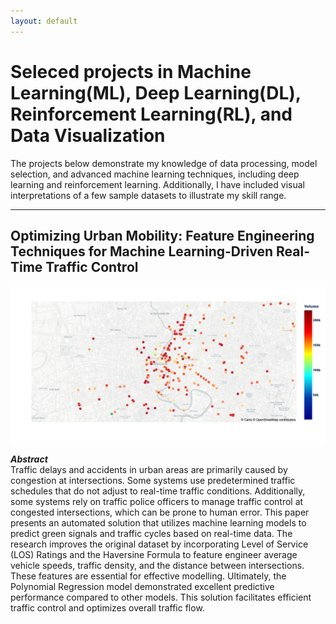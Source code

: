```yaml
---
layout: default
---
```

# Seleced projects in Machine Learning(ML), Deep Learning(DL), Reinforcement Learning(RL), and Data Visualization

The projects below demonstrate my knowledge of data processing, model selection, and advanced machine learning techniques, including deep learning and reinforcement learning. Additionally, I have included visual interpretations of a few sample datasets to illustrate my skill range. 

* * *

## Optimizing Urban Mobility: Feature Engineering Techniques for Machine Learning-Driven Real-Time Traffic Control
![Project 1 Cover Photo](/assets/img/bkktraffic_map.png)

**_Abstract_**  
Traffic delays and accidents in urban areas are primarily caused by congestion at intersections. Some systems use predetermined traffic schedules that do not adjust to real-time traffic conditions. Additionally, some systems rely on traffic police officers to manage traffic control at congested intersections, which can be prone to human error. This paper presents an automated solution that utilizes machine learning models to predict green signals and traffic cycles based on real-time data. The research improves the original dataset by incorporating Level of Service (LOS) Ratings and the Haversine Formula to feature engineer average vehicle speeds, traffic density, and the distance between intersections. These features are essential for effective modelling. Ultimately, the Polynomial Regression model demonstrated excellent predictive performance compared to other models. This solution facilitates efficient traffic control and optimizes overall traffic flow.


